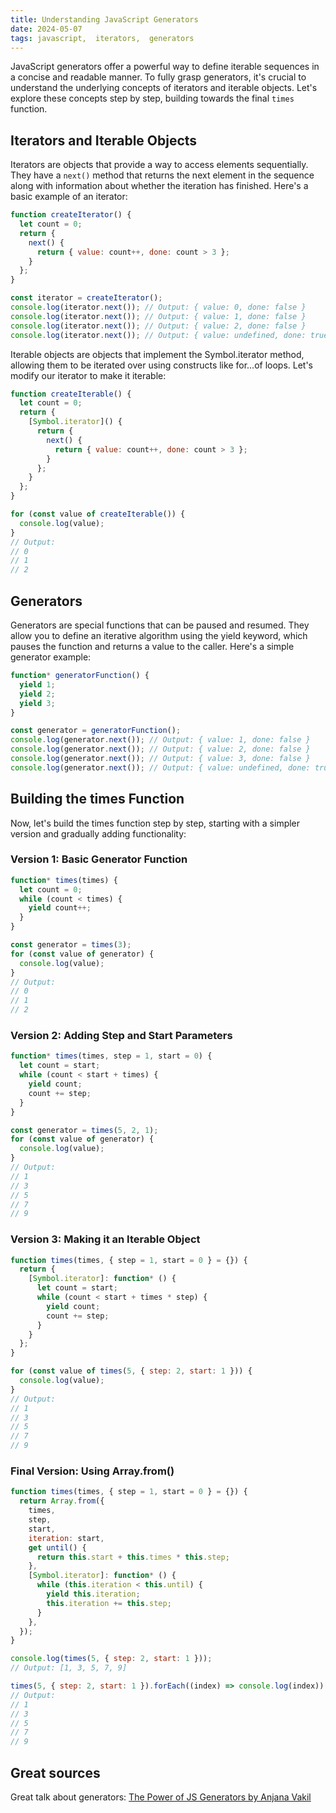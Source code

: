```yaml
---
title: Understanding JavaScript Generators
date: 2024-05-07
tags: javascript,  iterators,  generators
---
```


JavaScript generators offer a powerful way to define iterable sequences in a concise and readable manner. To fully grasp generators, it's crucial to understand the underlying concepts of iterators and iterable objects. Let's explore these concepts step by step, building towards the final `times` function.

## Iterators and Iterable Objects

Iterators are objects that provide a way to access elements sequentially. They have a `next()` method that returns the next element in the sequence along with information about whether the iteration has finished. Here's a basic example of an iterator:

```javascript
function createIterator() {
  let count = 0;
  return {
    next() {
      return { value: count++, done: count > 3 };
    }
  };
}

const iterator = createIterator();
console.log(iterator.next()); // Output: { value: 0, done: false }
console.log(iterator.next()); // Output: { value: 1, done: false }
console.log(iterator.next()); // Output: { value: 2, done: false }
console.log(iterator.next()); // Output: { value: undefined, done: true }
```
Iterable objects are objects that implement the Symbol.iterator method, allowing them to be iterated over using constructs like for...of loops. Let's modify our iterator to make it iterable:

```javascript
function createIterable() {
  let count = 0;
  return {
    [Symbol.iterator]() {
      return {
        next() {
          return { value: count++, done: count > 3 };
        }
      };
    }
  };
}

for (const value of createIterable()) {
  console.log(value);
}
// Output:
// 0
// 1
// 2
```

## Generators
Generators are special functions that can be paused and resumed. They allow you to define an iterative algorithm using the yield keyword, which pauses the function and returns a value to the caller. Here's a simple generator example:

```javascript
function* generatorFunction() {
  yield 1;
  yield 2;
  yield 3;
}

const generator = generatorFunction();
console.log(generator.next()); // Output: { value: 1, done: false }
console.log(generator.next()); // Output: { value: 2, done: false }
console.log(generator.next()); // Output: { value: 3, done: false }
console.log(generator.next()); // Output: { value: undefined, done: true }
```

## Building the times Function
Now, let's build the times function step by step, starting with a simpler version and gradually adding functionality:

### Version 1: Basic Generator Function
```javascript
function* times(times) {
  let count = 0;
  while (count < times) {
    yield count++;
  }
}

const generator = times(3);
for (const value of generator) {
  console.log(value);
}
// Output:
// 0
// 1
// 2
```

### Version 2: Adding Step and Start Parameters
```javascript
function* times(times, step = 1, start = 0) {
  let count = start;
  while (count < start + times) {
    yield count;
    count += step;
  }
}

const generator = times(5, 2, 1);
for (const value of generator) {
  console.log(value);
}
// Output:
// 1
// 3
// 5
// 7
// 9
```
### Version 3: Making it an Iterable Object
```javascript
function times(times, { step = 1, start = 0 } = {}) {
  return {
    [Symbol.iterator]: function* () {
      let count = start;
      while (count < start + times * step) {
        yield count;
        count += step;
      }
    }
  };
}

for (const value of times(5, { step: 2, start: 1 })) {
  console.log(value);
}
// Output:
// 1
// 3
// 5
// 7
// 9
```

### Final Version: Using Array.from()
```javascript
function times(times, { step = 1, start = 0 } = {}) {
  return Array.from({
    times,
    step,
    start,
    iteration: start,
    get until() {
      return this.start + this.times * this.step;
    },
    [Symbol.iterator]: function* () {
      while (this.iteration < this.until) {
        yield this.iteration;
        this.iteration += this.step;
      }
    },
  });
}

console.log(times(5, { step: 2, start: 1 }));
// Output: [1, 3, 5, 7, 9]

times(5, { step: 2, start: 1 }).forEach((index) => console.log(index))
// Output:
// 1
// 3
// 5
// 7
// 9
```

## Great sources
Great talk about generators: [The Power of JS Generators by Anjana Vakil](https://www.youtube.com/watch?v=gu3FfmgkwUc)

